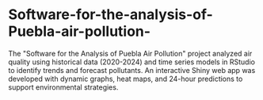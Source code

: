 # Software-for-the-analysis-of-Puebla-air-pollution-
The "Software for the Analysis of Puebla Air Pollution" project analyzed air quality using historical data (2020-2024) and time series models in RStudio to identify trends and forecast pollutants. An interactive Shiny web app was developed with dynamic graphs, heat maps, and 24-hour predictions to support environmental strategies.
